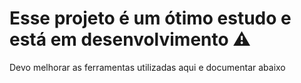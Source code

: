 <h1>Esse projeto é um ótimo estudo e está em desenvolvimento ⚠️</h1>

<p>Devo melhorar as ferramentas utilizadas aqui e documentar abaixo</p>
